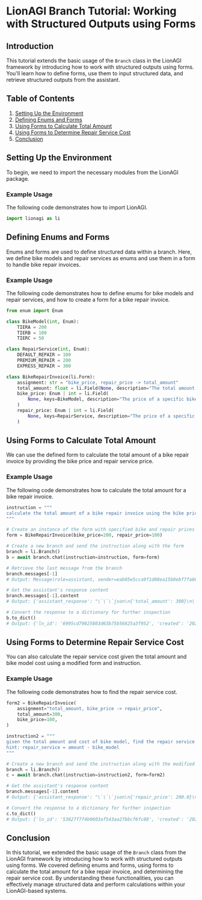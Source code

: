 
# LionAGI Branch Tutorial: Working with Structured Outputs using Forms

## Introduction

This tutorial extends the basic usage of the `Branch` class in the LionAGI framework by introducing how to work with structured outputs using forms. You'll learn how to define forms, use them to input structured data, and retrieve structured outputs from the assistant.

## Table of Contents

1. [Setting Up the Environment](#setting-up-the-environment)
2. [Defining Enums and Forms](#defining-enums-and-forms)
3. [Using Forms to Calculate Total Amount](#using-forms-to-calculate-total-amount)
4. [Using Forms to Determine Repair Service Cost](#using-forms-to-determine-repair-service-cost)
5. [Conclusion](#conclusion)

## Setting Up the Environment

To begin, we need to import the necessary modules from the LionAGI package.

### Example Usage

The following code demonstrates how to import LionAGI.

```python
import lionagi as li
```

## Defining Enums and Forms

Enums and forms are used to define structured data within a branch. Here, we define bike models and repair services as enums and use them in a form to handle bike repair invoices.

### Example Usage

The following code demonstrates how to define enums for bike models and repair services, and how to create a form for a bike repair invoice.

```python
from enum import Enum

class BikeModel(int, Enum):
    TIERA = 200
    TIERB = 100
    TIERC = 50

class RepairService(int, Enum):
    DEFAULT_REPAIR = 100
    PREMIUM_REPAIR = 200
    EXPRESS_REPAIR = 300

class BikeRepairInvoice(li.Form):
    assignment: str = "bike_price, repair_price -> total_amount"
    total_amount: float = li.Field(None, description="The total amount of the invoice.")
    bike_price: Enum | int = li.Field(
        None, keys=BikeModel, description="The price of a specific bike model."
    )
    repair_price: Enum | int = li.Field(
        None, keys=RepairService, description="The price of a specific repair service."
    )
```

## Using Forms to Calculate Total Amount

We can use the defined form to calculate the total amount of a bike repair invoice by providing the bike price and repair service price.

### Example Usage

The following code demonstrates how to calculate the total amount for a bike repair invoice.

```python
instruction = """
calculate the total amount of a bike repair invoice using the bike price and repair service price.
"""

# Create an instance of the form with specified bike and repair prices
form = BikeRepairInvoice(bike_price=200, repair_price=100)

# Create a new branch and send the instruction along with the form
branch = li.Branch()
b = await branch.chat(instruction=instruction, form=form)

# Retrieve the last message from the branch
branch.messages[-1]
# Output: Message(role=assistant, sender=eab05e5cca9f1d08ea15b8ebf7fa66b5, content='{'assistant_response': "\`\`\`json\n{'total_amount': 300}\n\`\`\`"}')

# Get the assistant's response content
branch.messages[-1].content
# Output: {'assistant_response': "\`\`\`json\n{'total_amount': 300}\n\`\`\`"}

# Convert the response to a dictionary for further inspection
b.to_dict()
# Output: {'ln_id': '6995cd79825803d63b75b56825a3f952', 'created': '2024-05-14T02:08:41.578413', 'metadata': {...}, 'total_amount': 300, 'bike_price': 200, 'repair_price': 100}
```

## Using Forms to Determine Repair Service Cost

You can also calculate the repair service cost given the total amount and bike model cost using a modified form and instruction.

### Example Usage

The following code demonstrates how to find the repair service cost.

```python
form2 = BikeRepairInvoice(
    assignment="total_amount, bike_price -> repair_price",
    total_amount=300,
    bike_price=100,
)

instruction2 = """
given the total amount and cost of bike model, find the repair service cost, return as an int,
hint: repair_service = amount - bike_model
"""

# Create a new branch and send the instruction along with the modified form
branch = li.Branch()
c = await branch.chat(instruction=instruction2, form=form2)

# Get the assistant's response content
branch.messages[-1].content
# Output: {'assistant_response': "\`\`\`json\n{'repair_price': 200.0}\n\`\`\`"}

# Convert the response to a dictionary for further inspection
c.to_dict()
# Output: {'ln_id': '53827f7f4b0603af543aa27bbcf6fc88', 'created': '2024-05-14T02:08:42.314650', 'metadata': {...}, 'repair_price': 200.0, 'total_amount': 300.0, 'bike_price': 100}
```

## Conclusion

In this tutorial, we extended the basic usage of the `Branch` class from the LionAGI framework by introducing how to work with structured outputs using forms. We covered defining enums and forms, using forms to calculate the total amount for a bike repair invoice, and determining the repair service cost. By understanding these functionalities, you can effectively manage structured data and perform calculations within your LionAGI-based systems.
